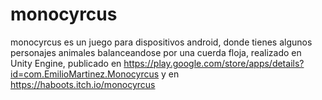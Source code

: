 # monocyrcus
monocyrcus es un juego para dispositivos android, donde tienes algunos personajes animales balanceandose por una cuerda floja, realizado en Unity Engine, publicado en https://play.google.com/store/apps/details?id=com.EmilioMartinez.Monocyrcus y en https://haboots.itch.io/monocyrcus
